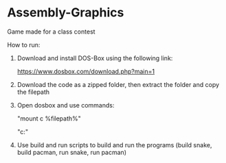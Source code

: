 # Assembly-Graphics

Game made for a class contest

How to run:

1. Download and install DOS-Box using the following link:

   https://www.dosbox.com/download.php?main=1

2. Download the code as a zipped folder, then extract the folder and copy the filepath
   
3. Open dosbox and use commands:
   
   "mount c %filepath%"
   
   "c:"

4. Use build and run scripts to build and run the programs (build snake, build pacman, run snake, run pacman)

